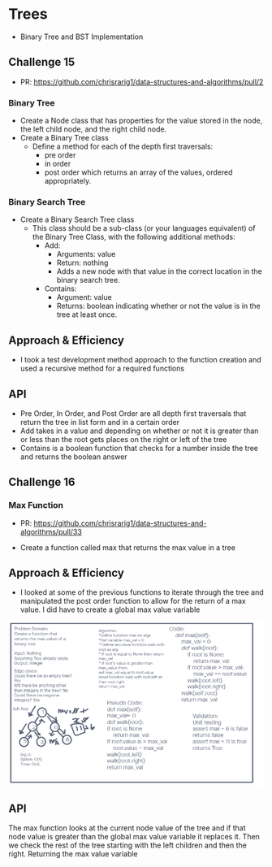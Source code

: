 # Trees

- Binary Tree and BST Implementation

## Challenge 15

- PR: https://github.com/chrisrarig1/data-structures-and-algorithms/pull/2

### Binary Tree

- Create a Node class that has properties for the value stored in the node, the left child node, and the right child node.
- Create a Binary Tree class
  - Define a method for each of the depth first traversals:
    - pre order
    - in order
    - post order which returns an array of the values, ordered appropriately.

### Binary Search Tree

- Create a Binary Search Tree class
  - This class should be a sub-class (or your languages equivalent) of the Binary Tree Class, with the following additional methods:
    - Add:
      - Arguments: value
      - Return: nothing
      - Adds a new node with that value in the correct location in the binary search tree.
    - Contains:
      - Argument: value
      - Returns: boolean indicating whether or not the value is in the tree at least once.

## Approach & Efficiency

- I took a test development method approach to the function creation and used a recursive method for a required functions

## API

- Pre Order, In Order, and Post Order are all depth first traversals that return the tree in list form and in a certain order
- Add takes in a value and depending on whether or not it is greater than or less than the root gets places on the right or left of the tree
- Contains is a boolean function that checks for a number inside the tree and returns the boolean answer

## Challenge 16

### Max Function

- PR: https://github.com/chrisrarig1/data-structures-and-algorithms/pull/33

- Create a function called max that returns the max value in a tree

## Approach & Efficiency

- I looked at some of the previous functions to iterate through the tree and manipulated the post order function to allow for the return of a max value. I did have to create a global max value variable

![White-Board](Code_Challenge_16.png)

## API

The max function looks at the current node value of the tree and if that node value is greater than the global max value variable it replaces it. Then we check the rest of the tree starting with the left children and then the right. Returning the max value variable